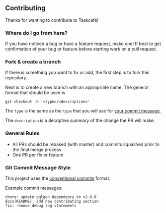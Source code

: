 ## Contributing

Thanks for wanting to contribute to Taskcafe!

### Where do I go from here?

If you have noticed a bug or have a feature request, make one! If best to get confirmation
of your bug or feature before starting work on a pull request.

### Fork & create a branch

If there is something you want to fix or add, the first step is to fork this repository.

Next is to create a new branch with an appropriate name. The general format that should be used is

```
git checkout -b '<type>/<description>'
```

The `type` is the same as the `type` that you will use for [your commit message](https://www.conventionalcommits.org/en/v1.0.0/#summary).

The `description` is a decriptive summary of the change the PR will make.

### General Rules

- All PRs should be rebased (with master) and commits squashed prior to the final merge process
- One PR per fix or feature

### Git Commit Message Style

This project uses the [conventional commits](https://www.conventionalcommits.org/en/v1.0.0/#summary) format.

Example commit messages:

```
chore: update gqlgen dependency to v2.6.0
docs(README): add new contributing section
fix: remove debug log statements
```
